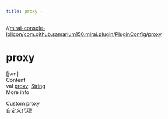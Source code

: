 ```yaml
---
title: proxy -
---
```

//[mirai-console-lolicon](../../../index.md)/[com.github.samarium150.mirai.plugin](../index.md)/[PluginConfig](index.md)/[proxy](proxy.md)



# proxy  
[jvm]  
Content  
val [proxy](proxy.md): [String](https://kotlinlang.org/api/latest/jvm/stdlib/kotlin/-string/index.html)  
More info  


Custom proxy <br> 自定义代理

  



